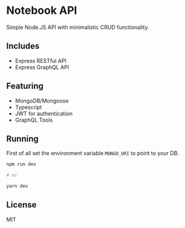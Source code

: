 # Notebook API

Simple Node.JS API with minimalistic CRUD functionality.

## Includes

- Express RESTful API
- Express GraphQL API

## Featuring

- MongoDB/Mongoose
- Typescript
- JWT for authentication
- GraphQL Tools

## Running

First of all set the environment variable `MONGO_URI` to point to your DB.

```bash
npm run dev

# or

yarn dev
```

## License

MIT